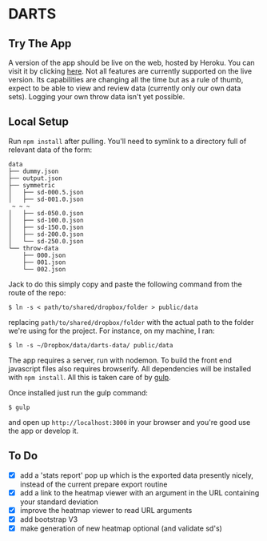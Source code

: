 # DARTS

## Try The App

A version of the app should be live on the web, hosted by Heroku. You can visit it by clicking [here](http://dartstats.herokuapp.com). Not all features are currently supported on the live version. Its capabilities are changing all the time but as a rule of thumb, expect to be able to view and review data (currently only our own data sets). Logging your own throw data isn't yet possible.


## Local Setup

Run `npm install` after pulling. You'll need to symlink to a directory full of relevant data of the form:

````
data
├── dummy.json
├── output.json
├── symmetric
│   ├── sd-000.5.json
│   ├── sd-001.0.json
 ~ ~ ~
│   ├── sd-050.0.json
│   ├── sd-100.0.json
│   ├── sd-150.0.json
│   ├── sd-200.0.json
│   └── sd-250.0.json
└── throw-data
    ├── 000.json
    ├── 001.json
    └── 002.json
````

Jack to do this simply copy and paste the following command from the route of the repo:

````
$ ln -s < path/to/shared/dropbox/folder > public/data
````

replacing `path/to/shared/dropbox/folder` with the actual path to the folder we're using for the project. For instance, on my machine, I ran:

````
$ ln -s ~/Dropbox/data/darts-data/ public/data
````

The app requires a server, run with nodemon. To build the front end javascript files also requires browserify. All dependencies will be installed with `npm install`. All this is taken care of by [gulp](https://github.com/gulpjs/gulp).

Once installed just run the gulp command:

````
$ gulp
````

and open up `http://localhost:3000` in your browser and you're good use the app or develop it.

## To Do

- [x] add a 'stats report' pop up which is the exported data presently nicely, instead of the current prepare export routine
- [x] add a link to the heatmap viewer with an argument in the URL containing your standard deviation
- [x] improve the heatmap viewer to read URL arguments
- [x] add bootstrap V3
- [x] make generation of new heatmap optional (and validate sd's)